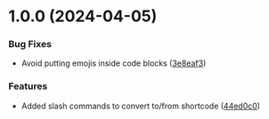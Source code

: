 # 1.0.0 (2024-04-05)


### Bug Fixes

* Avoid putting emojis inside code blocks ([3e8eaf3](https://github.com/daviddavo/logseq-emoji-shortcodes/commit/3e8eaf3a45d4396e845a0346b453adee5e8ecc4c))


### Features

* Added slash commands to convert to/from shortcode ([44ed0c0](https://github.com/daviddavo/logseq-emoji-shortcodes/commit/44ed0c0675c2d533e32e7366cc175275d782db04))
